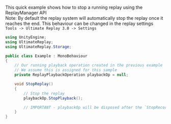 ﻿
This quick example shows how to stop a running replay using the ReplayManager API  
Note: By default the replay system will automatically stop the replay once it reaches the end. This behaviour can be changed in the replay settings `Tools -> Ultimate Replay 3.0 -> Settings`

```cs
using UnityEngine;
using UltimateReplay;
using UltimateReplay.Storage;

public class Example : MonoBehaviour
{
    // Our running playback operation created in the previous example
    // We assume this is assigned for this sample
    private ReplayPlaybackOperation playbackOp = null;

    void StopReplay()
    {
        // Stop the replay
        playbackOp.StopPlayback();

        // IMPORTANT - playbackOp will be disposed after the `StopRecording` call.
    }
}
```
